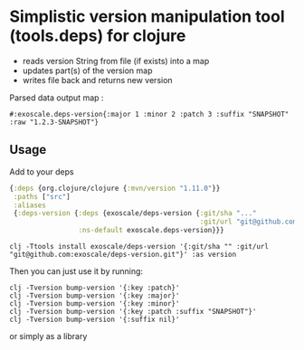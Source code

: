 # Simplistic version manipulation tool (tools.deps) for clojure

* reads version String from file (if exists) into a map
* updates part(s) of the version map 
* writes file back and returns new version

Parsed data output map :

`#:exoscale.deps-version{:major 1 :minor 2 :patch 3 :suffix "SNAPSHOT" :raw "1.2.3-SNAPSHOT"}`

## Usage

Add to your deps 

```clj
{:deps {org.clojure/clojure {:mvn/version "1.11.0"}}
 :paths ["src"]
 :aliases
 {:deps-version {:deps {exoscale/deps-version {:git/sha "..."
                                               :git/url "git@github.com:exoscale/deps-version.git"}}
                 :ns-default exoscale.deps-version}}}
```

```terminal
clj -Ttools install exoscale/deps-version '{:git/sha "" :git/url "git@github.com:exoscale/deps-version.git"}' :as version
```

Then you can just use it by running:

```shell
clj -Tversion bump-version '{:key :patch}'
clj -Tversion bump-version '{:key :major}'
clj -Tversion bump-version '{:key :minor}'
clj -Tversion bump-version '{:key :patch :suffix "SNAPSHOT"}'
clj -Tversion bump-version '{:suffix nil}'
```
or simply as a library
